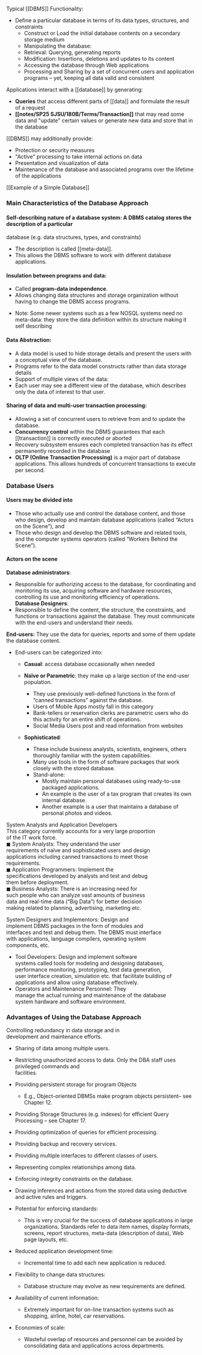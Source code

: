 
Typical [[DBMS]] Functionality:
- Define a particular database in terms of its data types, structures, and constraints  
	- Construct or Load the initial database contents on a secondary storage medium
	- Manipulating the database:
	- Retrieval: Querying, generating reports
	- Modification: Insertions, deletions and updates to its content
	- Accessing the database through Web applications
	- Processing and Sharing by a set of concurrent users and application programs – yet, keeping all data valid and consistent

Applications interact with a [[database]] by generating:
- **Queries** that access different parts of [[data]] and formulate the result of a request
- **[[notes/SP25 SJSU/180B/Terms/Transaction]]** that may read some data and "update" certain values or generate new data and store that in the database

[[DBMS]] may additionally provide:
- Protection or security measures
- "Active" processing to take internal actions on data
- Presentation and visualization of data
- Maintenance of the database and associated programs over the lifetime of the applications

[[Example of a Simple Database]]

### Main Characteristics of the Database Approach

#### Self-describing nature of a database system: A DBMS catalog stores the description of a particular  
database (e.g. data structures, types, and constraints) 
- The description is called [[meta-data]]. 
- This allows the DBMS software to work with different database applications. 

#### Insulation between programs and data: 
- Called **program-data independence**. 
- Allows changing data structures and storage organization without having to change the DBMS access programs.  

* Note: Some newer systems such as a few NOSQL systems need no meta-data: they store the data definition within its structure making it self describing

#### Data Abstraction:  
- A data model is used to hide storage details and present the users with a conceptual view of the database.  
- Programs refer to the data model constructs rather than data storage details  
- Support of multiple views of the data: 
- Each user may see a different view of the database, which describes only the data of interest to that user.

#### Sharing of data and multi-user transaction processing: 
- Allowing a set of concurrent users to retrieve from and to update the database. 
- **Concurrency control** within the DBMS guarantees that each [[transaction]] is correctly executed or aborted  
- Recovery subsystem ensures each completed transaction has its effect permanently recorded in the database  
- **OLTP (Online Transaction Processing)** is a major part of database applications. This allows hundreds of concurrent transactions to execute per second.

### Database Users  
#### Users may be divided into  
- Those who actually use and control the database content, and those who design, develop and maintain database applications (called “Actors on the Scene”), and  
- Those who design and develop the DBMS software and related tools, and the computer systems operators (called “Workers Behind the Scene”).
#### Actors on the scene  
**Database administrators**:  
- Responsible for authorizing access to the database, for coordinating and monitoring its use, acquiring software and hardware resources, controlling its use and monitoring efficiency of operations.  
**Database Designers**:
- Responsible to define the content, the structure, the constraints, and functions or transactions against the database. They must communicate with the end-users and understand their needs.

**End-users:** They use the data for queries, reports and some of them update the database content.  
- End-users can be categorized into:  
	- **Casual**: access database occasionally when needed  
	- **Naïve or Parametric**: they make up a large section of the end-user population. 
		- They use previously well-defined functions in the form of “canned transactions” against the database. 
		- Users of Mobile Apps mostly fall in this category 
		- Bank-tellers or reservation clerks are parametric users who do this activity for an entire shift of operations. 
		- Social Media Users post and read information from websites

	- **Sophisticated**:  
		- These include business analysts, scientists, engineers, others thoroughly familiar with the system capabilities.  
		- Many use tools in the form of software packages that work closely with the stored database.  
		- Stand-alone:  
			- Mostly maintain personal databases using ready-to-use packaged applications.
			- An example is the user of a tax program that creates its own internal database.  
			- Another example is a user that maintains a database of personal photos and videos.

System Analysts and Application Developers  
This category currently accounts for a very large proportion  
of the IT work force.  
◼ System Analysts: They understand the user  
requirements of naïve and sophisticated users and design  
applications including canned transactions to meet those  
requirements.  
◼ Application Programmers: Implement the  
specifications developed by analysts and test and debug  
them before deployment.  
◼ Business Analysts: There is an increasing need for  
such people who can analyze vast amounts of business  
data and real-time data (“Big Data”) for better decision  
making related to planning, advertising, marketing etc.


System Designers and Implementors: Design and  
implement DBMS packages in the form of modules and  
interfaces and test and debug them. The DBMS must interface  
with applications, language compilers, operating system  
components, etc.  
- Tool Developers: Design and implement software  
systems called tools for modeling and designing databases,  
performance monitoring, prototyping, test data generation,  
user interface creation, simulation etc. that facilitate building of  
applications and allow using database effectively.  
- Operators and Maintenance Personnel: They  
manage the actual running and maintenance of the database  
system hardware and software environment.

### Advantages of Using the Database Approach
Controlling redundancy in data storage and in  
development and maintenance efforts.  
- Sharing of data among multiple users. 
- Restricting unauthorized access to data. Only the DBA staff uses privileged commands and  
facilities.  
- Providing persistent storage for program Objects 
	- E.g., Object-oriented DBMSs make program objects persistent– see Chapter 12.  
- Providing Storage Structures (e.g. indexes) for efficient Query Processing – see Chapter 17.

- Providing optimization of queries for efficient processing.  
- Providing backup and recovery services.  
- Providing multiple interfaces to different classes of users.  
- Representing complex relationships among data.  
- Enforcing integrity constraints on the database.  
- Drawing inferences and actions from the stored data using deductive and active rules and triggers.

- Potential for enforcing standards:  
	- This is very crucial for the success of database applications in large organizations. Standards refer to data item names, display formats, screens, report structures, meta-data (description of data), Web page layouts, etc.  
- Reduced application development time:  
	- Incremental time to add each new application is reduced.

- Flexibility to change data structures:  
	- Database structure may evolve as new requirements are defined.  
- Availability of current information:  
	- Extremely important for on-line transaction systems such as shopping, airline, hotel, car reservations.  
- Economies of scale:  
	- Wasteful overlap of resources and personnel can be avoided by consolidating data and applications across departments.